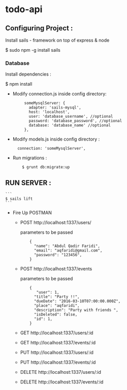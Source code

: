 # todo-api

## Configuring Project : 

Install sails - framework on top of express & node 

$ sudo npm -g install sails

### Database 

Install dependencies : 

$ npm install



 * Modify connection.js inside config directory: 
	 ```
		  someMysqlServer: {
		    adapter: 'sails-mysql',
		    host: 'localhost',
		    user: 'database_username', //optional
		    password: 'database_password', //optional
		    database: 'database_name' //optional
		  },
	 ```

  * Modify models.js inside config directory : 
	  ```
	    connection: 'someMysqlServer',
	  ```

  * Run migrations : 
  	```
  		$ grunt db:migrate:up
  	```

## RUN SERVER : 

	```
	$ sails lift
	```

 * Fire Up POSTMAN

 	- POST http://localhost:1337/users/

	 	parameters to be passed
		```
			{
			  "name": "Abdul Qadir Faridi",
			  "email": "aqfaridi@gmail.com",
			  "password": "123456",
			}
		```

	- POST http://localhost:1337/events

		parameters to be passed
		```
			{
			   "user": 1,
			  "title": "Party !!",
			  "dueDate": "2016-03-10T07:00:00.000Z",
			  "place": "aqfaridi",
			  "description": "Party with friends ",
			  "isDeleted": false,
			  "id": 1,
			}
		```

	- GET http://localhost:1337/users/:id
	- GET http://localhost:1337/events/:id
	- PUT http://localhost:1337/users/:id
	- PUT http://localhost:1337/events/:id
	- DELETE http://localhost:1337/users/:id
	- DELETE http://localhost:1337/events/:id